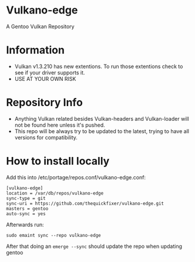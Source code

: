 # Vulkano-edge

A Gentoo Vulkan Repository

# Information

- Vulkan v1.3.210 has new extentions. To run those extentions check to see if your driver supports it.
- USE AT YOUR OWN RISK

# Repository Info

- Anything Vulkan related besides Vulkan-headers and Vulkan-loader will not be found here unless it's pushed.
- This repo will be always try to be updated to the latest, trying to have all versions for compatibility.

# How to install locally

Add this into /etc/portage/repos.conf/vulkano-edge.conf:

```
[vulkano-edge]
location = /var/db/repos/vulkano-edge
sync-type = git
sync-uri = https://github.com/thequickfixer/vulkano-edge.git
masters = gentoo
auto-sync = yes
```
Afterwards run:

```
sudo emaint sync --repo vulkano-edge
```

After that doing an ```emerge --sync``` should update the repo when updating gentoo
